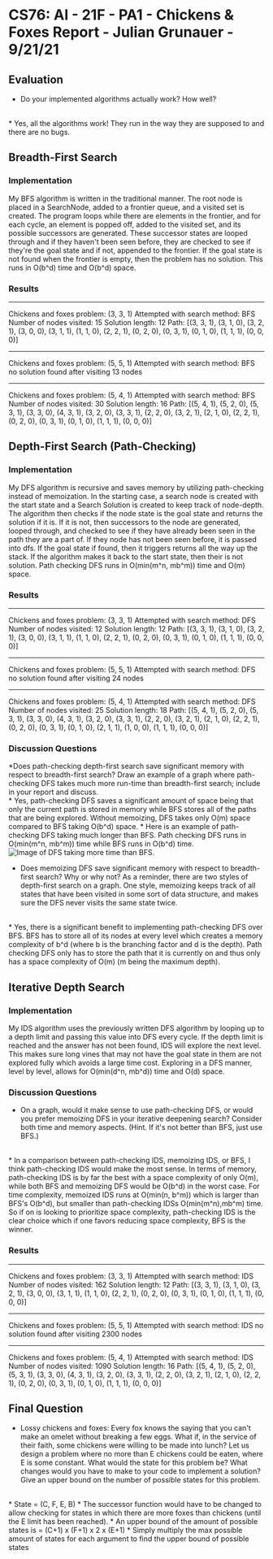 # CS76: AI - 21F - PA1 - Chickens & Foxes Report - Julian Grunauer - 9/21/21

## Evaluation
* Do your implemented algorithms actually work? How well?
<br /> 
  * Yes, all the algorithms work! They run in the way they are supposed to and there are no bugs. 

## Breadth-First Search 
### Implementation
<p>My BFS algorithm is written in the traditional manner. The root node is placed in a SearchNode, added to a frontier queue, and a visited set is created. The program loops while there are elements in the frontier, and for each cycle, an element is popped off, added to the visited set, and its possible successors are generated. These successor states are looped through and if they haven't been seen before, they are checked to see if they're the goal state and if not, appended to the frontier. If the goal state is not found when the frontier is empty, then the problem has no solution. This runs in O(b^d) time and O(b^d) space.</p>

### Results
----
Chickens and foxes problem: (3, 3, 1)
Attempted with search method: BFS
Number of nodes visited: 15
Solution length: 12
Path: [(3, 3, 1), (3, 1, 0), (3, 2, 1), (3, 0, 0), (3, 1, 1), (1, 1, 0), (2, 2, 1), (0, 2, 0), (0, 3, 1), (0, 1, 0), (1, 1, 1), (0, 0, 0)]

----
Chickens and foxes problem: (5, 5, 1)
Attempted with search method: BFS
no solution found after visiting 13 nodes

----
Chickens and foxes problem: (5, 4, 1)
Attempted with search method: BFS
Number of nodes visited: 30
Solution length: 16
Path: [(5, 4, 1), (5, 2, 0), (5, 3, 1), (3, 3, 0), (4, 3, 1), (3, 2, 0), (3, 3, 1), (2, 2, 0), (3, 2, 1), (2, 1, 0), (2, 2, 1), (0, 2, 0), (0, 3, 1), (0, 1, 0), (1, 1, 1), (0, 0, 0)]
  
## Depth-First Search (Path-Checking) 
### Implementation
<p>My DFS algorithm is recursive and saves memory by utilizing path-checking instead of memoization. In the starting case, a search node is created with the start state and a Search Solution is created to keep track of node-depth. The algorithm then checks if the node state is the goal state and returns the solution if it is. If it is not, then successors to the node are generated, looped through, and checked to see if they have already been seen in the path they are a part of. If they node has not been seen before, it is passed into dfs. If the goal state if found, then it triggers returns all the way up the stack. If the algorithm makes it back to the start state, then their is not solution. Path checking DFS runs in O(min(m^n, mb^m)) time and O(m) space. </p>

### Results
----
Chickens and foxes problem: (3, 3, 1)
Attempted with search method: DFS
Number of nodes visited: 12
Solution length: 12
Path: [(3, 3, 1), (3, 1, 0), (3, 2, 1), (3, 0, 0), (3, 1, 1), (1, 1, 0), (2, 2, 1), (0, 2, 0), (0, 3, 1), (0, 1, 0), (1, 1, 1), (0, 0, 0)]

----
Chickens and foxes problem: (5, 5, 1)
Attempted with search method: DFS
no solution found after visiting 24 nodes

----
Chickens and foxes problem: (5, 4, 1)
Attempted with search method: DFS
Number of nodes visited: 25
Solution length: 18
Path: [(5, 4, 1), (5, 2, 0), (5, 3, 1), (3, 3, 0), (4, 3, 1), (3, 2, 0), (3, 3, 1), (2, 2, 0), (3, 2, 1), (2, 1, 0), (2, 2, 1), (0, 2, 0), (0, 3, 1), (0, 1, 0), (2, 1, 1), (1, 0, 0), (1, 1, 1), (0, 0, 0)]

### Discussion Questions 
*Does path-checking depth-first search save significant memory with respect to breadth-first search?  Draw an example of a graph where path-checking DFS takes much more run-time than breadth-first search; include in your report and discuss.
 <br /> 
	* Yes, path-checking DFS saves a significant amount of space being that only the current path is stored in memory while BFS stores all of the paths that are being explored. Without memoizing, DFS takes only O(m) space compared to BFS taking O(b^d) space. 
	* Here is an example of path-checking DFS taking much longer than BFS. Path checking DFS runs in O(min(m^n, mb^m)) time while BFS runs in O(b^d) time.
   ![Image of DFS taking more time than BFS.](/img/comparison.jpg "Comparison of BFS to path checking DFS.")

* Does memoizing DFS save significant memory with respect to breadth-first search?  Why or why not? As a reminder, there are two styles of depth-first search on a graph. One style, memoizing keeps track of all states that have been visited in some sort of data structure, and makes sure the DFS never visits the same state twice. 
 <br /> 
    *  Yes, there is a significant benefit to implementing path-checking DFS over BFS. BFS has to store all of its nodes at every level which creates a memory complexity of b^d (where b is the branching factor and d is the depth). Path checking DFS only has to store the path that it is currently on and thus only has a space complexity of O(m) (m being the maximum depth).


## Iterative Depth Search
### Implementation 
<p> My IDS algorithm uses the previously written DFS algorithm by looping up to a depth limit and passing this value into DFS every cycle. If the depth limit is reached and the answer has not been found, IDS will explore the next level. This makes sure long vines that may not have the goal state in them are not explored fully which avoids a large time cost. Exploring in a DFS manner, level by level, allows for O(min(d^n, mb^d)) time and O(d) space. </p>

### Discussion Questions
 * On a graph, would it make sense to use path-checking DFS, or would you prefer memoizing DFS in your iterative deepening search?  Consider both time and memory aspects.  (Hint.  If it's not better than BFS, just use BFS.)
<br /> 
     * In a comparison between path-checking IDS, memoizing IDS, or BFS, I think path-checking IDS would make the most sense. In terms of memory, path-checking IDS is by far the best with a space complexity of only O(m), while both BFS and memoizing DFS would be O(b^d) in the worst case. For time complexity, memoized IDS runs at O(min(n, b^m)) which is larger than BFS's O(b^d), but smaller than path-checking IDSs O(min(m^n),mb^m) time. So if on is looking to prioritize space complexity, path-checking IDS is the clear choice which if one favors reducing space complexity, BFS is the winner.

### Results
----
Chickens and foxes problem: (3, 3, 1)
Attempted with search method: IDS
Number of nodes visited: 162
Solution length: 12
Path: [(3, 3, 1), (3, 1, 0), (3, 2, 1), (3, 0, 0), (3, 1, 1), (1, 1, 0), (2, 2, 1), (0, 2, 0), (0, 3, 1), (0, 1, 0), (1, 1, 1), (0, 0, 0)]

----
Chickens and foxes problem: (5, 5, 1)
Attempted with search method: IDS
no solution found after visiting 2300 nodes

----
Chickens and foxes problem: (5, 4, 1)
Attempted with search method: IDS
Number of nodes visited: 1090
Solution length: 16
Path: [(5, 4, 1), (5, 2, 0), (5, 3, 1), (3, 3, 0), (4, 3, 1), (3, 2, 0), (3, 3, 1), (2, 2, 0), (3, 2, 1), (2, 1, 0), (2, 2, 1), (0, 2, 0), (0, 3, 1), (0, 1, 0), (1, 1, 1), (0, 0, 0)]

## Final Question
* Lossy chickens and foxes: Every fox knows the saying that you can't make an omelet without breaking a few eggs.  What if, in the service of their faith, some chickens were willing to be made into lunch?  Let us design a problem where no more than E chickens could be eaten, where E is some constant.  What would the state for this problem be?  What changes would you have to make to your code to implement a solution?  Give an upper bound on the number of possible states for this problem. 
 <br /> 
   * State = (C, F, E, B)
   * The successor function would have to be changed to allow  checking for states in which there are more foxes than chickens (until the E limit has been reached). 
   * An upper bound of the amount of possible states is = (C+1) x (F+1) x 2 x (E+1)
     * Simply multiply the max possible amount of states for each argument to find the upper bound of possible states